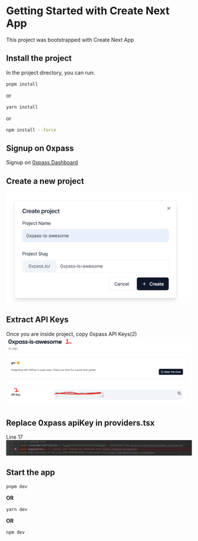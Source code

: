# Getting Started with Create Next App

This project was bootstrapped with Create Next App


## Install the project

In the project directory, you can run:


```bash
pnpm install
```


or

```bash
yarn install
```

or


```bash
npm install --force
```


## Signup on 0xpass

Signup on [0xpass Dashboard](https://dashboard.0xpass.io/)

## Create a new project

![Create Project](src/images/demo/create-project.png)


## Extract API Keys

Once you are inside project, copy 0xpass API Keys(2)
![Project API Key](src/images/demo/project-and-keys.png)


## Replace 0xpass apiKey in providers.tsx
Line 17
![screen.png](src/images/demo/screen.png)


## Start the app

```bash
pnpm dev
```

**OR**

```bash
yarn dev
```

**OR**

```bash
npm dev
```

